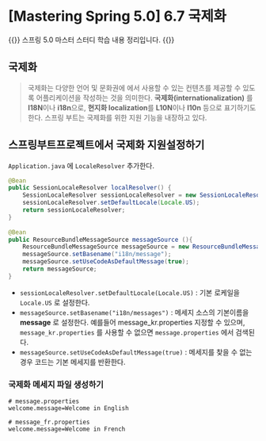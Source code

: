 # [Mastering Spring 5.0] 6.7 국제화


{{<admonition type="note" title="스프링 5.0 마스터 스터디">}}
스프링 5.0 마스터 스터디 학습 내용 정리입니다.
{{</admonition>}}

## 국제화
> 국제화는 다양한 언어 및 문화권에 에서 사용할 수 있는 컨텐츠를 제공할 수 있도록 어플리케이션을 작성하는 것을 의미한다. **국제화(internationalization)** 를 **I18N**이나 **i18n**으로, **현지화 localization**를 **L10N**이나 **l10n** 등으로 표기하기도 한다. 스프링 부트는 국제화를 위한 지원 기능을 내장하고 있다.

## 스프링부트프로젝트에서 국제화 지원설정하기
`Application.java` 에 `LocaleResolver` 추가한다.

```java
@Bean
public SessionLocaleResolver localResolver() {
    SessionLocaleResolver sessionLocaleResolver = new SessionLocaleResolver();
    sessionLocaleResolver.setDefaultLocale(Locale.US);
    return sessionLocaleResolver;
}
    
@Bean
public ResourceBundleMessageSource messageSource (){
    ResourceBundleMessageSource messageSource = new ResourceBundleMessageSource();
    messageSource.setBasename("i18n/message");
    messageSource.setUseCodeAsDefaultMessage(true);
    return messageSource;
}
```
+ `sessionLocaleResolver.setDefaultLocale(Locale.US)` : 기본 로케일을 `Locale.US` 로 설정한다.
+ `messageSource.setBasename("i18n/messages")` : 메세지 소스의 기본이름을 **message** 로 설정한다. 예를들어 message_kr.properties 지정할 수 있으며, `message_kr.properties` 를 사용할 수 없으면 `message.properties` 에서 검색된다.
+ `messageSource.setUseCodeAsDefaultMessage(true)` : 메세지를 찾을 수 없는 경우 코드는 기본 메세지를 반환한다.

### 국제화 메세지 파일 생성하기

```properties
# message.properties
welcome.message=Welcome in English

# message_fr.properties
welcome.message=Welcome in French
```
